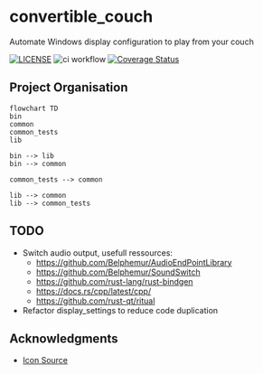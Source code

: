 # convertible_couch

Automate Windows display configuration to play from your couch

[![LICENSE](https://img.shields.io/badge/license-MIT-blue.svg)](LICENSE)
 ![ci workflow](https://github.com/drsanguin/convertible_couch/actions/workflows/ci.yml/badge.svg)
 [![Coverage Status](https://coveralls.io/repos/github/drsanguin/convertible_couch/badge.svg?branch=main)](https://coveralls.io/github/drsanguin/convertible_couch?branch=main)

## Project Organisation
```mermaid
flowchart TD
bin
common
common_tests
lib

bin --> lib
bin --> common

common_tests --> common

lib --> common
lib --> common_tests
```

## TODO
- Switch audio output, usefull ressources:
  - https://github.com/Belphemur/AudioEndPointLibrary
  - https://github.com/Belphemur/SoundSwitch
  - https://github.com/rust-lang/rust-bindgen
  - https://docs.rs/cpp/latest/cpp/
  - https://github.com/rust-qt/ritual
- Refactor display_settings to reduce code duplication

## Acknowledgments
- [Icon Source](https://www.flaticon.com/free-icon/couch_1010398)
